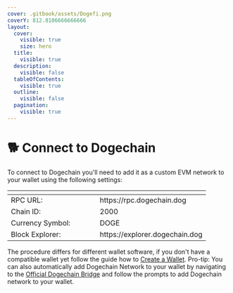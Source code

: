 ```yaml
---
cover: .gitbook/assets/Dogefi.png
coverY: 812.8106666666666
layout:
  cover:
    visible: true
    size: hero
  title:
    visible: true
  description:
    visible: false
  tableOfContents:
    visible: true
  outline:
    visible: false
  pagination:
    visible: true
---
```


# 🐕 Connect to Dogechain

To connect to Dogechain you'll need to add it as a custom EVM network to your wallet using the following settings:

<table><thead><tr><th width="186"></th><th></th></tr></thead><tbody><tr><td>RPC URL:</td><td>https://rpc.dogechain.dog</td></tr><tr><td>Chain ID:</td><td>2000</td></tr><tr><td>Currency Symbol:</td><td>DOGE</td></tr><tr><td>Block Explorer:</td><td>https://explorer.dogechain.dog</td></tr></tbody></table>

The procedure differs for different wallet software, if you don't have a compatible wallet yet follow the guide how to [Create a Wallet](chewyswap-intro/get-started/create-a-wallet.md). Pro-tip: You can also automatically add Dogechain Network to your wallet by navigating to the [Official Dogechain Bridge](https://dive.dogechain.dog/bridge) and follow the prompts to add Dogechain network to your wallet.

